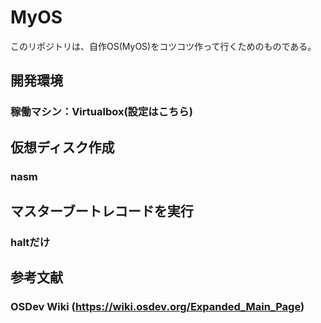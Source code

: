 # MyOS

このリポジトリは、自作OS(MyOS)をコツコツ作って行くためのものである。

## 開発環境
 ### 稼働マシン：Virtualbox(設定はこちら)  
  
## 仮想ディスク作成   
 ### nasm  
  
## マスターブートレコードを実行   
 ### haltだけ  
  
## 参考文献   
 ### OSDev Wiki (https://wiki.osdev.org/Expanded_Main_Page)  
  
